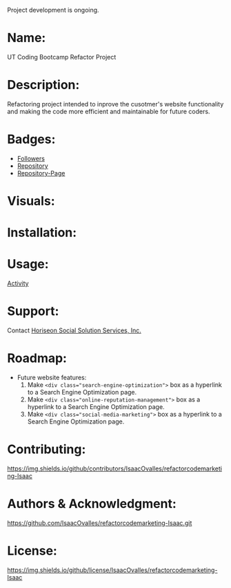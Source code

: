 Project development is ongoing.

# Name:
UT Coding Bootcamp Refactor Project

# Description:
Refactoring project intended to inprove the cusotmer's website functionality and making the code more efficient and maintainable for future coders.

# Badges:
* [Followers](https://img.shields.io/github/followers/IsaacOvalles?style=social) 
* [Repository](https://github.com/IsaacOvalles/refactorcodemarketing-Isaac.git)
* [Repository-Page](https://github.com/IsaacOvalles/refactorcodemarketing-Isaac)
# Visuals:

# Installation:

# Usage:
[Activity](https://img.shields.io/github/commit-activity/y/IsaacOvalles/refactorcodemarketing-Isaac)
# Support:
Contact [Horiseon Social Solution Services, Inc.](www.horiseon.com)
# Roadmap:
* Future website features:
    1) Make `<div class="search-engine-optimization">` box as a hyperlink to a Search Engine Optimization page.
    2) Make `<div class="online-reputation-management">` box as a hyperlink to a Search Engine Optimization page.
    3) Make `<div class="social-media-marketing">` box as a hyperlink to a Search Engine Optimization page.
# Contributing:
https://img.shields.io/github/contributors/IsaacOvalles/refactorcodemarketing-Isaac
# Authors & Acknowledgment:
https://github.com/IsaacOvalles/refactorcodemarketing-Isaac.git
# License:
https://img.shields.io/github/license/IsaacOvalles/refactorcodemarketing-Isaac